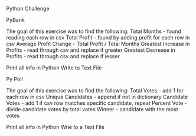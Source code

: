 Python Challenge

PyBank

The goal of this exercise was to find the following:
Total Months - found reading each row in csv
Total Profit - found by adding profit for each row in csv
Average Profit Change - Total Profit / Total Months
Greatest Increase in Profits - read through csv and replace if greater
Greatest Decrease in Profits - read through csv and replace if lesser

Print all info in Python
Write to Text File


Py Poll

The goal of this exercise was to find the following:
Total Votes - add 1 for each row in csv
Unique Candidates - append if not in dictionary
Candidate Votes - add 1 if csv row matches specific candidate, repeat
Percent Vote - divide candidate votes by total votes
Winner - candidate with the most votes

Print all info in Python
Wrie to a Text File
